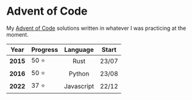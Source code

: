 # Advent of Code

My [Advent of Code](https://adventofcode.com) solutions written in whatever I was practicing at the moment.

| **Year** | **Progress**   | **Language** | **Start** |
|:--------:|----------------|:------------:|:---------:|
| **2015** | 50 ⭐          |     Rust     |   23/07   |
| **2016** | 50 ⭐          |    Python    |   23/08   |
| **2022** | 37 ⭐          |  Javascript  |   22/12   |
